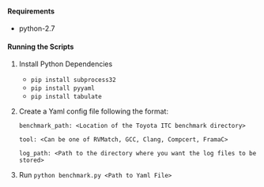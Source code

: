 #### Requirements
* python-2.7

#### Running the Scripts

1. Install Python Dependencies
	* `pip install subprocess32`
	* `pip install pyyaml`
	* `pip install tabulate`

2. Create a Yaml config file following the format:
	```
	benchmark_path: <Location of the Toyota ITC benchmark directory>

	tool: <Can be one of RVMatch, GCC, Clang, Compcert, FramaC>

	log_path: <Path to the directory where you want the log files to be stored>
	```

3. Run `python benchmark.py <Path to Yaml File>`


